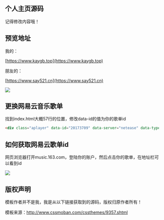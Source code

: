 ## 个人主页源码

记得修改内容哦！

## 预览地址

我的：

[https://www.kaygb.top](https://www.kaygb.top)

朋友的：

[https://www.say521.cn](https://www.say521.cn)

![](https://cdn.jsdelivr.net/gh/kaygb/blog-images/img/20200320215228.png)

## 更换网易云音乐歌单

找到index.html大概57行的位置，修改data-id的值为你的歌单id
~~~html
<div class="aplayer" data-id="20173709" data-server="netease" data-type="playlist" data-fixed="true" data-autoplay="true" data-volume="0.8"></div>
~~~

## 如何获取网易云歌单id

网页浏览器打开music.163.com，登陆你的账户，然后点击你的歌单，在地址栏可以看到id

![](https://cdn.jsdelivr.net/gh/kaygb/blog-images/img/20200320170205.png)

## 版权声明

模板作者并不是我，我是从以下链接获取到的源码，版权归原作者所有！

模板来源：http://www.cssmoban.com/cssthemes/9357.shtml